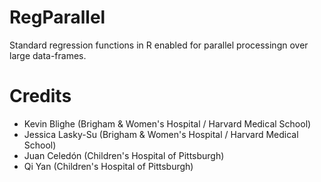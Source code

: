 # RegParallel
Standard regression functions in R enabled for parallel processingn over large data-frames.



<h1>Credits</h1>
<ul>
  <li>Kevin Blighe (Brigham & Women's Hospital / Harvard Medical School)</li>
  <li>Jessica Lasky-Su (Brigham & Women's Hospital / Harvard Medical School)</li>
  <li>Juan Celedón (Children's Hospital of Pittsburgh)</li>
  <li>Qi Yan (Children's Hospital of Pittsburgh)</li>
